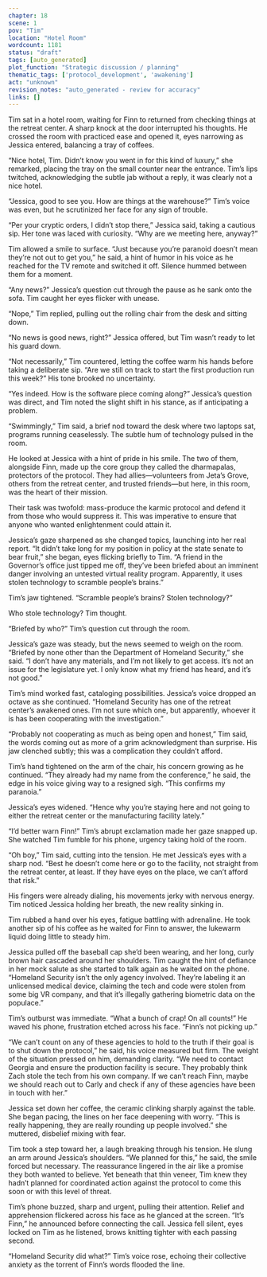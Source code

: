 ```yaml
---
chapter: 18
scene: 1
pov: "Tim"
location: "Hotel Room"
wordcount: 1181
status: "draft"
tags: [auto_generated]
plot_function: "Strategic discussion / planning"
thematic_tags: ['protocol_development', 'awakening']
act: "unknown"
revision_notes: "auto_generated - review for accuracy"
links: []
---
```


Tim sat in a hotel room, waiting for Finn to returned from checking things at the retreat center. A sharp knock at the door interrupted his thoughts. He crossed the room with practiced ease and opened it, eyes narrowing as Jessica entered, balancing a tray of coffees. 

“Nice hotel, Tim. Didn’t know you went in for this kind of luxury,” she remarked, placing the tray on the small counter near the entrance. Tim’s lips twitched, acknowledging the subtle jab without a reply, it was clearly not a nice hotel. 

“Jessica, good to see you. How are things at the warehouse?” Tim’s voice was even, but he scrutinized her face for any sign of trouble.  

“Per your cryptic orders, I didn’t stop there,” Jessica said, taking a cautious sip. Her tone was laced with curiosity. “Why are we meeting here, anyway?” 

Tim allowed a smile to surface. “Just because you’re paranoid doesn’t mean they’re not out to get you,” he said, a hint of humor in his voice as he reached for the TV remote and switched it off. Silence hummed between them for a moment. 

“Any news?” Jessica’s question cut through the pause as he sank onto the sofa. Tim caught her eyes flicker with unease. 

“Nope,” Tim replied, pulling out the rolling chair from the desk and sitting down. 

“No news is good news, right?” Jessica offered, but Tim wasn’t ready to let his guard down. 

“Not necessarily,” Tim countered, letting the coffee warm his hands before taking a deliberate sip. “Are we still on track to start the first production run this week?” His tone brooked no uncertainty. 

“Yes indeed. How is the software piece coming along?” Jessica’s question was direct, and Tim noted the slight shift in his stance, as if anticipating a problem. 

“Swimmingly,” Tim said, a brief nod toward the desk where two laptops sat, programs running ceaselessly. The subtle hum of technology pulsed in the room.  

He looked at Jessica with a hint of pride in his smile. The two of them, alongside Finn, made up the core group they called the dharmapalas, protectors of the protocol. They had allies—volunteers from Jeta’s Grove, others from the retreat center, and trusted friends—but here, in this room, was the heart of their mission. 

Their task was twofold: mass-produce the karmic protocol and defend it from those who would suppress it. This was imperative to ensure that anyone who wanted enlightenment could attain it. 

Jessica’s gaze sharpened as she changed topics, launching into her real report. “It didn’t take long for my position in policy at the state senate to bear fruit,” she began, eyes flicking briefly to Tim. “A friend in the Governor’s office just tipped me off, they’ve been briefed about an imminent danger involving an untested virtual reality program. Apparently, it uses stolen technology to scramble people’s brains.” 

Tim’s jaw tightened. “Scramble people’s brains? Stolen technology?” 

Who stole technology? Tim thought. 

“Briefed by who?” Tim’s question cut through the room. 

Jessica’s gaze was steady, but the news seemed to weigh on the room. “Briefed by none other than the Department of Homeland Security,” she said. “I don’t have any materials, and I’m not likely to get access. It’s not an issue for the legislature yet. I only know what my friend has heard, and it’s not good.” 

Tim’s mind worked fast, cataloging possibilities. Jessica’s voice dropped an octave as she continued. “Homeland Security has one of the retreat center’s awakened ones. I’m not sure which one, but apparently, whoever it is has been cooperating with the investigation.” 

“Probably not cooperating as much as being open and honest,” Tim said, the words coming out as more of a grim acknowledgment than surprise. His jaw clenched subtly; this was a complication they couldn’t afford. 

Tim’s hand tightened on the arm of the chair, his concern growing as he continued. “They already had my name from the conference,” he said, the edge in his voice giving way to a resigned sigh. “This confirms my paranoia.” 

Jessica’s eyes widened. “Hence why you’re staying here and not going to either the retreat center or the manufacturing facility lately.” 

“I’d better warn Finn!” Tim’s abrupt exclamation made her gaze snapped up. She watched Tim fumble for his phone, urgency taking hold of the room. 

“Oh boy,” Tim said, cutting into the tension. He met Jessica’s eyes with a sharp nod. “Best he doesn’t come here or go to the facility, not straight from the retreat center, at least. If they have eyes on the place, we can’t afford that risk.” 

His fingers were already dialing, his movements jerky with nervous energy. Tim noticed Jessica holding her breath, the new reality sinking in.  

Tim rubbed a hand over his eyes, fatigue battling with adrenaline. He took another sip of his coffee as he waited for Finn to answer, the lukewarm liquid doing little to steady him.  

Jessica pulled off the baseball cap she’d been wearing, and her long, curly brown hair cascaded around her shoulders. Tim caught the hint of defiance in her mock salute as she started to talk again as he waited on the phone. “Homeland Security isn’t the only agency involved. They’re labeling it an unlicensed medical device, claiming the tech and code were stolen from some big VR company, and that it’s illegally gathering biometric data on the populace.” 

Tim’s outburst was immediate. “What a bunch of crap! On all counts!” He waved his phone, frustration etched across his face. “Finn’s not picking up.” 

“We can’t count on any of these agencies to hold to the truth if their goal is to shut down the protocol,” he said, his voice measured but firm. The weight of the situation pressed on him, demanding clarity. “We need to contact Georgia and ensure the production facility is secure. They probably think Zach stole the tech from his own company. If we can’t reach Finn, maybe we should reach out to Carly and check if any of these agencies have been in touch with her.” 

Jessica set down her coffee, the ceramic clinking sharply against the table. She began pacing, the lines on her face deepening with worry. “This is really happening, they are really rounding up people involved.” she muttered, disbelief mixing with fear. 

Tim took a step toward her, a laugh breaking through his tension. He slung an arm around Jessica’s shoulders. “We planned for this,” he said, the smile forced but necessary. The reassurance lingered in the air like a promise they both wanted to believe. Yet beneath that thin veneer, Tim knew they hadn’t planned for coordinated action against the protocol to come this soon or with this level of threat. 

Tim’s phone buzzed, sharp and urgent, pulling their attention. Relief and apprehension flickered across his face as he glanced at the screen. “It’s Finn,” he announced before connecting the call. Jessica fell silent, eyes locked on Tim as he listened, brows knitting tighter with each passing second. 

“Homeland Security did what?” Tim’s voice rose, echoing their collective anxiety as the torrent of Finn’s words flooded the line.
